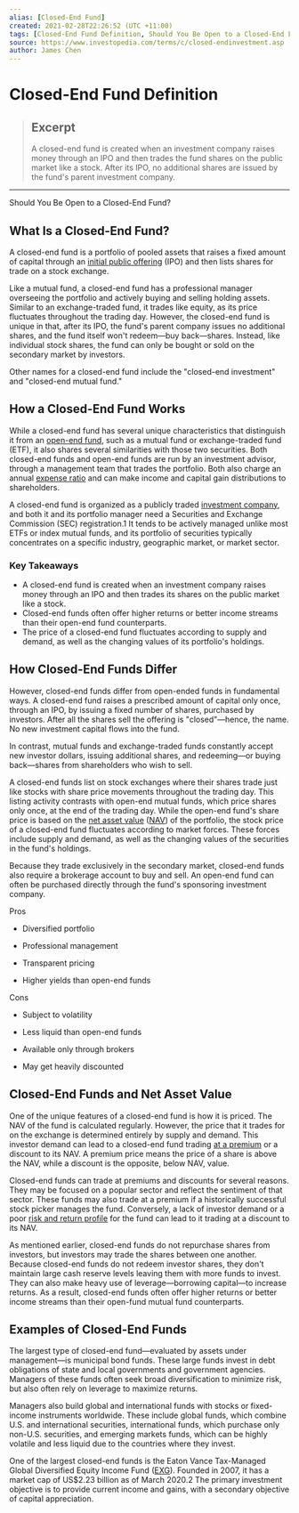 ```yaml
---
alias: [Closed-End Fund]
created: 2021-02-28T22:26:52 (UTC +11:00)
tags: [Closed-End Fund Definition, Should You Be Open to a Closed-End Fund?]
source: https://www.investopedia.com/terms/c/closed-endinvestment.asp
author: James Chen
---
```


# Closed-End Fund Definition

> ## Excerpt
> A closed-end fund is created when an investment company raises money through an IPO and then trades the fund shares on the public market like a stock. After its IPO, no additional shares are issued by the fund's parent investment company.

---

Should You Be Open to a Closed-End Fund?
## What Is a Closed-End Fund?

A closed-end fund is a portfolio of pooled assets that raises a fixed amount of capital through an [initial public offering](https://www.investopedia.com/terms/i/ipo.asp) (IPO) and then lists shares for trade on a stock exchange.

Like a mutual fund, a closed-end fund has a professional manager overseeing the portfolio and actively buying and selling holding assets. Similar to an exchange-traded fund, it trades like equity, as its price fluctuates throughout the trading day. However, the closed-end fund is unique in that, after its IPO, the fund's parent company issues no additional shares, and the fund itself won't redeem—buy back—shares. Instead, like individual stock shares, the fund can only be bought or sold on the secondary market by investors.

Other names for a closed-end fund include the "closed-end investment" and "closed-end mutual fund."

## How a Closed-End Fund Works

While a closed-end fund has several unique characteristics that distinguish it from an [open-end fund](https://www.investopedia.com/terms/o/open-endfund.asp), such as a mutual fund or exchange-traded fund (ETF), it also shares several similarities with those two securities. Both closed-end funds and open-end funds are run by an investment advisor, through a management team that trades the portfolio. Both also charge an annual [expense ratio](https://www.investopedia.com/terms/e/expenseratio.asp) and can make income and capital gain distributions to shareholders.

A closed-end fund is organized as a publicly traded [investment company](https://www.investopedia.com/terms/i/investmentcompany.asp), and both it and its portfolio manager need a Securities and Exchange Commission (SEC) registration.1 It tends to be actively managed unlike most ETFs or index mutual funds, and its portfolio of securities typically concentrates on a specific industry, geographic market, or market sector.

### Key Takeaways

-   A closed-end fund is created when an investment company raises money through an IPO and then trades its shares on the public market like a stock.
-   Closed-end funds often offer higher returns or better income streams than their open-end fund counterparts.
-   The price of a closed-end fund fluctuates according to supply and demand, as well as the changing values of its portfolio's holdings.

## How Closed-End Funds Differ

However, closed-end funds differ from open-ended funds in fundamental ways. A closed-end fund raises a prescribed amount of capital only once, through an IPO, by issuing a fixed number of shares, purchased by investors. After all the shares sell the offering is "closed"—hence, the name. No new investment capital flows into the fund.

In contrast, mutual funds and exchange-traded funds constantly accept new investor dollars, issuing additional shares, and redeeming—or buying back—shares from shareholders who wish to sell.

A closed-end funds list on stock exchanges where their shares trade just like stocks with share price movements throughout the trading day. This listing activity contrasts with open-end mutual funds, which price shares only once, at the end of the trading day. While the open-end fund's share price is based on the [net asset value](https://www.investopedia.com/terms/n/nav.asp) ([NAV](https://www.investopedia.com/terms/n/nav.asp)) of the portfolio, the stock price of a closed-end fund fluctuates according to market forces. These forces include supply and demand, as well as the changing values of the securities in the fund's holdings.

Because they trade exclusively in the secondary market, closed-end funds also require a brokerage account to buy and sell. An open-end fund can often be purchased directly through the fund's sponsoring investment company.

Pros

-   Diversified portfolio
    
-   Professional management
    
-   Transparent pricing
    
-   Higher yields than open-end funds
    

Cons

-   Subject to volatility
    
-   Less liquid than open-end funds
    
-   Available only through brokers
    
-   May get heavily discounted
    

## Closed-End Funds and Net Asset Value

One of the unique features of a closed-end fund is how it is priced. The NAV of the fund is calculated regularly. However, the price that it trades for on the exchange is determined entirely by supply and demand. This investor demand can lead to a closed-end fund trading [at a premium](https://www.investopedia.com/terms/a/at-a-premium.asp) or a discount to its NAV. A premium price means the price of a share is above the NAV, while a discount is the opposite, below NAV, value.

Closed-end funds can trade at premiums and discounts for several reasons. They may be focused on a popular sector and reflect the sentiment of that sector. These funds may also trade at a premium if a historically successful stock picker manages the fund. Conversely, a lack of investor demand or a poor [risk and return profile](https://www.investopedia.com/terms/r/riskreturntradeoff.asp) for the fund can lead to it trading at a discount to its NAV.

As mentioned earlier, closed-end funds do not repurchase shares from investors, but investors may trade the shares between one another. Because closed-end funds do not redeem investor shares, they don't maintain large cash reserve levels leaving them with more funds to invest. They can also make heavy use of leverage—borrowing capital—to increase returns. As a result, closed-end funds often offer higher returns or better income streams than their open-fund mutual fund counterparts.

## Examples of Closed-End Funds

The largest type of closed-end fund—evaluated by assets under management—is municipal bond funds. These large funds invest in debt obligations of state and local governments and government agencies. Managers of these funds often seek broad diversification to minimize risk, but also often rely on leverage to maximize returns.

Managers also build global and international funds with stocks or fixed-income instruments worldwide. These include global funds, which combine U.S. and international securities, international funds, which purchase only non-U.S. securities, and emerging markets funds, which can be highly volatile and less liquid due to the countries where they invest.

One of the largest closed-end funds is the Eaton Vance Tax-Managed Global Diversified Equity Income Fund ([EXG](https://www.investopedia.com/markets/quote?tvwidgetsymbol=exg)). Founded in 2007, it has a market cap of US$2.23 billion as of March 2020.2 The primary investment objective is to provide current income and gains, with a secondary objective of capital appreciation.
